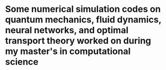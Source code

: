 # Some numerical simulation codes on quantum mechanics, fluid dynamics, neural networks, and optimal transport theory worked on during my master's in computational science
